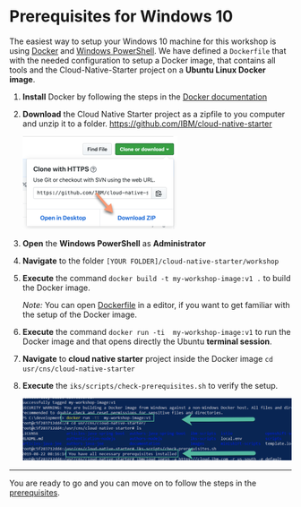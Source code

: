 # Prerequisites for Windows 10

The easiest way to setup your Windows 10 machine for this workshop is using [Docker](https://www.docker.com/) and [Windows PowerShell](https://docs.microsoft.com/en-us/windows-server/administration/windows-commands/powershell).
We have defined a ```Dockerfile``` that with the needed configuration to setup a Docker image, that contains all tools and the Cloud-Native-Starter project on a **Ubuntu Linux Docker image**.

1. **Install** Docker by following the steps in the [Docker documentation](https://docs.docker.com/docker-for-windows/install/)


2. **Download** the Cloud Native Starter project as a zipfile to you computer and unzip it to a folder.
   https://github.com/IBM/cloud-native-starter

   ![image](images/windows-setup-01.png)

3. **Open** the **Windows PowerShell** as **Administrator**

4. **Navigate** to the folder ```[YOUR FOLDER]/cloud-native-starter/workshop```

5. **Execute** the command ```docker build -t my-workshop-image:v1 .``` to build the Docker image. 

    _Note:_ You can open [Dockerfile](./Dockerfile) in a editor, if you want to get familiar with the setup of the Docker image.

6. **Execute** the command ```docker run -ti  my-workshop-image:v1``` to run the Docker image and that opens directly the Ubuntu **terminal session**.

7. **Navigate** to **cloud native starter** project inside the Docker image
    ```cd usr/cns/cloud-native-starter```

8. **Execute** the ```iks/scripts/check-prerequisites.sh``` to verify the setup.

    ![image](images/windows-setup-02.png)

---

You are ready to go and you can move on to follow the steps in the [prerequisites](00-prerequisites.md).






